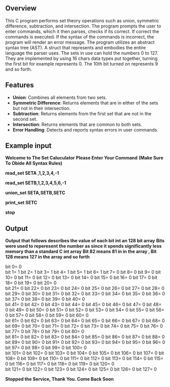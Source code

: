 ## Overview

This C program performs set theory operations such as union, symmetric difference, subtraction, and intersection. The program prompts the user to enter commands, which it then parses, checks if its correct. If correct the commands is executed. If the syntax of the commands is incorrect, the program will render an error message.    The program utilizes an abstract syntax tree (AST). A struct that represents and embodies the entire language the parser uses. The sets in use can hold the numbers 0 to 127. They are implemented by using 16 chars data types put together, turning the first bit for example represents 0. The 10th bit turned on represents 9 and so forth.  

## Features

- **Union**: Combines all elements from two sets.
- **Symmetric Difference**: Returns elements that are in either of the sets but not in their intersection.
- **Subtraction**: Returns elements from the first set that are not in the second set.
- **Intersection**: Returns elements that are common to both sets.
- **Error Handling**: Detects and reports syntax errors in user commands.

## **Example input**  
**Welcome to The Set Caluculator**
 **Please Enter Your Command**
 **(Make Sure To Obide All Syntax Rules)**
 
**read_set SETA ,1,2,3,4,-1**  

**read_set SETB,1,2,3,4,5,6,-1**  

**union_set SETA,SETB,SETC**  

**print_set SETC**  

**stop**  

## Output
**Output that follows describes the value of each bit int an 128 bit array**
**Bits were used to reperesent  the number as since it spends significantly less memory than a standard C int array**
**Bit 82 means 81 in in the array  , Bit 128 means 127 in the array and so forth**


 bit  0= 0  
bit  1= 1  bit  2= 1  bit  3= 1  bit  4= 1  bit  5= 1  bit  6= 1  bit  7= 0  bit  8= 0  bit  9= 0  bit 10= 0  bit 11= 0  bit 12= 0  bit 13= 0  bit 14= 0  bit 15= 0  bit 16= 0  bit 17= 0  bit 18= 0  bit 19= 0  bit 20= 0  
bit 21= 0  bit 22= 0  bit 23= 0  bit 24= 0  bit 25= 0  bit 26= 0  bit 27= 0  bit 28= 0  bit 29= 0  bit 30= 0  bit 31= 0  bit 32= 0  bit 33= 0  bit 34= 0  bit 35= 0  bit 36= 0  bit 37= 0  bit 38= 0  bit 39= 0  bit 40= 0  
bit 41= 0  bit 42= 0  bit 43= 0  bit 44= 0  bit 45= 0  bit 46= 0  bit 47= 0  bit 48= 0  bit 49= 0  bit 50= 0  bit 51= 0  bit 52= 0  bit 53= 0  bit 54= 0  bit 55= 0  bit 56= 0  bit 57= 0  bit 58= 0  bit 59= 0  bit 60= 0  
bit 61= 0  bit 62= 0  bit 63= 0  bit 64= 0  bit 65= 0  bit 66= 0  bit 67= 0  bit 68= 0  bit 69= 0  bit 70= 0  bit 71= 0  bit 72= 0  bit 73= 0  bit 74= 0  bit 75= 0  bit 76= 0  bit 77= 0  bit 78= 0  bit 79= 0  bit 80= 0  
bit 81= 0  bit 82= 0  bit 83= 0  bit 84= 0  bit 85= 0  bit 86= 0  bit 87= 0  bit 88= 0  bit 89= 0  bit 90= 0  bit 91= 0  bit 92= 0  bit 93= 0  bit 94= 0  bit 95= 0  bit 96= 0  bit 97= 0  bit 98= 0  bit 99= 0  bit 100= 0  
bit 101= 0  bit 102= 0  bit 103= 0  bit 104= 0  bit 105= 0  bit 106= 0  bit 107= 0  bit 108= 0  bit 109= 0  bit 110= 0  bit 111= 0  bit 112= 0  bit 113= 0  bit 114= 0  bit 115= 0  bit 116= 0  bit 117= 0  bit 118= 0  bit 119= 0  bit 120= 0  
bit 121= 0  bit 122= 0  bit 123= 0  bit 124= 0  bit 125= 0  bit 126= 0  bit 127= 0  


**Stopped the Service, Thank You. Come Back Soon**



